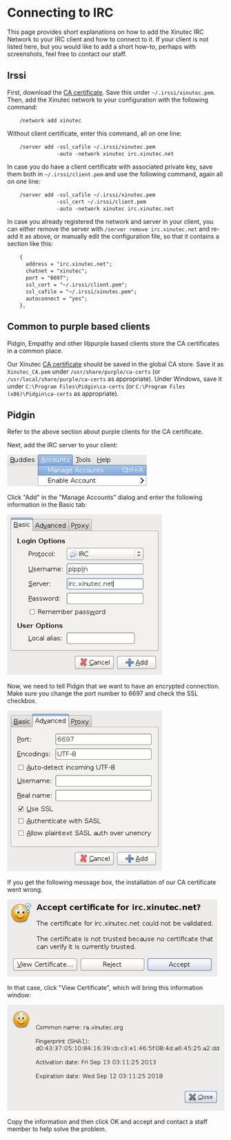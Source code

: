 Connecting to IRC
=================

This page provides short explanations on how to add the Xinutec IRC Network to
your IRC client and how to connect to it. If your client is not listed here,
but you would like to add a short how-to, perhaps with screenshots, feel free
to contact our staff.

Irssi
-----

First, download the [CA certificate](ca.crt). Save this under
`~/.irssi/xinutec.pem`. Then, add the Xinutec network to your configuration
with the following command:

        /network add xinutec

Without client certificate, enter this command, all on one line:

        /server add -ssl_cafile ~/.irssi/xinutec.pem
                    -auto -network xinutec irc.xinutec.net

In case you do have a client certificate with associated private key, save
them both in `~/.irssi/client.pem` and use the following command, again all on
one line:

        /server add -ssl_cafile ~/.irssi/xinutec.pem
                    -ssl_cert ~/.irssi/client.pem
                    -auto -network xinutec irc.xinutec.net

In case you already registered the network and server in your client, you can
either remove the server with `/server remove irc.xinutec.net` and re-add it
as above, or manually edit the configuration file, so that it contains a
section like this:

        {
          address = "irc.xinutec.net";
          chatnet = "xinutec";
          port = "6697";
          ssl_cert = "~/.irssi/client.pem";
          ssl_cafile = "~/.irssi/xinutec.pem";
          autoconnect = "yes";
        },

Common to purple based clients
------------------------------

Pidgin, Empathy and other libpurple based clients store the CA certificates in
a common place.

Our Xinutec [CA certificate](ca.crt) should be saved in the global CA store.
Save it as `Xinutec_CA.pem` under `/usr/share/purple/ca-certs` (or
`/usr/local/share/purple/ca-certs` as appropriate). Under Windows, save it
under `C:\Program Files\Pidgin\ca-certs` (or `C:\Program Files
(x86)\Pidgin\ca-certs` as appropriate).

Pidgin
------

Refer to the above section about purple clients for the CA certificate.

Next, add the IRC server to your client:

![Manage Accounts](pidgin/step1.png)

Click "Add" in the "Manage Accounts" dialog and enter the following
information in the Basic tab:

![Add Account](pidgin/step2.png)

Now, we need to tell Pidgin that we want to have an encrypted connection. Make
sure you change the port number to 6697 and check the SSL checkbox.

![SSL Settings](pidgin/step3.png)

If you get the following message box, the installation of our CA certificate
went wrong.

![Invalid Certificate](pidgin/step4.png)

In that case, click "View Certificate", which will bring this information
window:

![Invalid Certificate](pidgin/step5.png)

Copy the information and then click OK and accept and contact a staff member
to help solve the problem.
